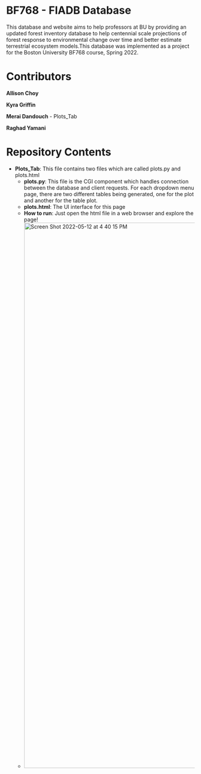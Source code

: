 # BF768 - FIADB Database

This database and website aims to help professors at BU by providing an updated forest inventory database to help centennial scale projections of forest response to environmental change over time and better estimate terrestrial ecosystem models.This database was implemented as a project for the Boston University BF768 course, Spring 2022.

# Contributors

**Allison Choy**

**Kyra Griffin**

**Merai Dandouch** - Plots_Tab 

**Raghad Yamani**

# Repository Contents

- **Plots_Tab**: This file contains two files which are called plots.py and plots.html
  - **plots.py**: This file is the CGI component which handles connection between the database and client requests. For each dropdown menu page, there are two different tables being generated, one for the plot and another for the table plot. 
  - **plots.html**: The UI interface for this page 
  - **How to run**: Just open the html file in a web browser and explore the page!
  - <img width="1459" alt="Screen Shot 2022-05-12 at 4 40 15 PM" src="https://user-images.githubusercontent.com/16998734/168164119-0e8ba4b7-af7b-46ab-8159-9cff0085b000.png">
